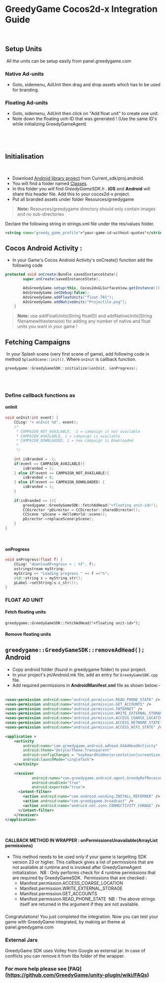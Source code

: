 GreedyGame Cocos2d-x Integration Guide
===================
​
## Setup Units
​
All the units can be setup easily from panel.greedygame.com
​

### Native Ad-units
* Goto, sidemenu, AdUnit then drag and drop assets which has to be used for branding.
​

### Floating Ad-units
* Goto, sidemenu, AdUnit then click on "Add float unit" to create one unit.
* Note down the floating unit-ID that was generated ! (Use the same ID's while initializing GreedyGameAgent)

​
---------------------------------------
## Initialisation
​
* Download [Android library project](Current_sdk/proj.android) from Current_sdk/proj.android.
* You will find a folder named [Classes](Current_sdk/Classes).
* In this folder you will find *GreedyGameSDK.h* . **iOS** and **Android** will share this header file. Add this to your cocos2d-x project.
* Put all branded assets under folder Resources/greedygame
​
> **Note:**
> Resources/greedygame directory should only contain images and no sub-directories
 
 Declare the following string in strings.xml file  under the res/values folder.
```xml
<string name="greedy_game_profile">"your-game-id-without-quotes"</string>
```
 
## Cocos Android Activity : 

* In your Game's Cocos Android Activity's onCreate() function add the following code
```java
protected void onCreate(Bundle savedInstanceState){
		super.onCreate(savedInstanceState);

		AdsGreedyGame.setup(this, Cocos2dxGLSurfaceView.getInstance());
		AdsGreedyGame.setDebug(false);
		AdsGreedyGame.addFloatUnits("float-701");
		AdsGreedyGame.addNativeUnits("Projectile.png");
	}
```
> **Note:**
> use addFloatUnits(String floatID) and addNativeUnits(String filenamewithextension) for adding any number of native and float units you want in your game ! 



## Fetching Campaigns
​
In your Splash scene (very first scene of game), add following code in method `SplashScene::init()`. Where `onInit` is callback function. 
​
```cpp
greedygame::GreedyGameSDK::initialize(&onInit, &onProgress);
​
```
​
### Define callback functions as

#### onInit

```cpp
void onInit(int event) {
    CCLog( "> onInit %d", event);
    /*
     * CAMPAIGN_NOT_AVAILABLE, -1 = campaign is not available              
     * CAMPAIGN_AVAILABLE, 1 = campaign is available 
     * CAMPAIGN_DOWNLOADED, 2 = new campaign is Downloaded
     *
     */
    
    int isBranded = -1;
    if(event == CAMPAIGN_AVAILABLE){
        isBranded = 1;
    } else if(event == CAMPAIGN_NOT_AVAILABLE){
        isBranded = 0;
    } else if(event == CAMPAIGN_DOWNLOADED) {
        isBranded = 1;
    }
​
    if(isBranded == 1){
        greedygame::GreedyGameSDK::fetchAdHead("<floating unit-id>");
        CCDirector *pDirector = CCDirector::sharedDirector();
        CCScene *pScene = HelloWorld::scene();
        pDirector->replaceScene(pScene);
    }
}
```
​
#### onProgress
```cpp
void onProgress(float f) {
    CCLog( "downloadProgress > : %f", f);
    ostringstream myString;
    myString << "Loading progress " << f <<"%";
    std::string s = myString.str();
    pLabel->setString(s.c_str());
}
```



### **FLOAT AD UNIT**

#### Fetch floating units
`greedygame::GreedyGameSDK::fetchAdHead("<floating unit-id>");`
​
#### Remove floating units
`greedygame::GreedyGameSDK::removeAdHead();`
​
Android
----------
* Copy android folder (found in greedygame folder) to your project.
* In your project's jni/Android.mk file, add an entry for `GreedyGameSDK.cpp` file.
* Add required permissions in **AndroidManifest.xml** file as shown below:-
​
```xml
<uses-permission android:name="android.permission.READ_PHONE_STATE" />
<uses-permission android:name="android.permission.GET_ACCOUNTS" />
<uses-permission android:name="android.permission.INTERNET" />
<uses-permission android:name="android.permission.WRITE_EXTERNAL_STORAGE" />
<uses-permission android:name="android.permission.ACCESS_COARSE_LOCATION" />
<uses-permission android:name="android.permission.ACCESS_NETWORK_STATE" />
<uses-permission android:name="android.permission.ACCESS_WIFI_STATE" />
​
<application >      
    <activity
        android:name="com.greedygame.android.adhead.GGAdHeadActivity"          
        android:theme="@style/Theme.Transparent" 
        android:configChanges = "keyboardHidden|orientation|screenSize|screenLayout|layoutDirection" 
        android:launchMode="singleTask">
    </activity>
    
    <receiver 
            android:name="com.greedygame.android.agent.GreedyRefReceiver" 
            android:enabled="true" 
            android:exported="true">
      <intent-filter>
        <action android:name="com.android.vending.INSTALL_REFERRER" />
        <action android:name="com.greedygame.broadcast" />
        <action android:name="android.net.conn.CONNECTIVITY_CHANGE" />
      </intent-filter>
    </receiver>
</application>
```
​​
#### **CALLBACK METHOD IN WRAPPER :** onPermissionsUnavailable(ArrayList<String> permissions)
* This method needs to be used only if your game is targetting SDK version 23 or higher. This callback gives a list of permissions that are not available at runtime and is invoked after GreedyGameAgent initialization.
​
  NB : Only performs check for 4 runtime permissions that are required by GreedyGameSDK. 
​
  Permissions that are checked : 
​
   * Manifest.permission.ACCESS_COARSE_LOCATION
   * Manifest.permission.WRITE_EXTERNAL_STORAGE
   * Manifest.permission.GET_ACCOUNTS
   * Manifest.permission.READ_PHONE_STATE
​
   NB : The above strings itself are returned in the argument if they are not available.
​
##### 
Congratulations! You just completed the integration. Now you can test your game with GreedyGame integrated, by making an theme at panel.greedygame.com
​​
### External Jars
GreedyGame SDK uses Volley from Google as external jar. In case of conflicts you can remove it from libs folder of the wrapper. 
​
### For more help please see [FAQ] (https://github.com/GreedyGame/unity-plugin/wiki/FAQs)
